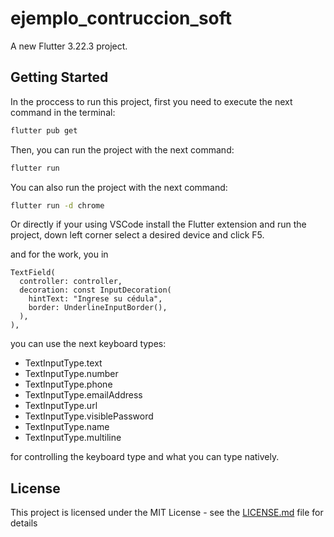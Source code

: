 # ejemplo_contruccion_soft

A new Flutter 3.22.3 project.

## Getting Started

In the proccess to run this project, first you need to execute the next command in the terminal:

```bash
flutter pub get
```

Then, you can run the project with the next command:

```bash
flutter run
```

You can also run the project with the next command:

```bash
flutter run -d chrome
```

Or directly if your using VSCode install the Flutter extension and run the project, down left corner select a desired device and click F5.

and for the work, you in

```flutter
TextField(
  controller: controller,
  decoration: const InputDecoration(
    hintText: "Ingrese su cédula",
    border: UnderlineInputBorder(),
  ),
),
```

you can use the next keyboard types:

- TextInputType.text
- TextInputType.number
- TextInputType.phone
- TextInputType.emailAddress
- TextInputType.url
- TextInputType.visiblePassword
- TextInputType.name
- TextInputType.multiline

for controlling the keyboard type and what you can type natively.

## License

This project is licensed under the MIT License - see the [LICENSE.md](LICENSE.md) file for details
